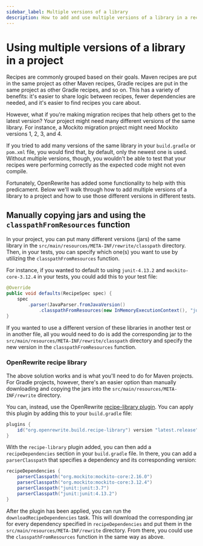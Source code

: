 ```yaml
---
sidebar_label: Multiple versions of a library
description: How to add and use multiple versions of a library in a recipe.
---
```


# Using multiple versions of a library in a project

Recipes are commonly grouped based on their goals. Maven recipes are put in the same project as other Maven recipes, Gradle recipes are put in the same project as other Gradle recipes, and so on. This has a variety of benefits: it's easier to share logic between recipes, fewer dependencies are needed, and it's easier to find recipes you care about.

However, what if you're making migration recipes that help others get to the latest version? Your project might need many different versions of the same library. For instance, a Mockito migration project might need Mockito versions 1, 2, 3, and 4.

If you tried to add many versions of the same library in your `build.gradle` or `pom.xml` file, you would find that, by default, only the newest one is used. Without multiple versions, though, you wouldn't be able to test that your recipes were performing correctly as the expected code might not even compile.

Fortunately, OpenRewrite has added some functionality to help with this predicament. Below we'll walk through how to add multiple versions of a library to a project and how to use those different versions in different tests.

## Manually copying jars and using the `classpathFromResources` function

In your project, you can put many different versions (jars) of the same library in the `src/main/resources/META-INF/rewrite/classpath` directory. Then, in your tests, you can specify which one(s) you want to use by utilizing the `classpathFromResources` function.

For instance, if you wanted to default to using `junit-4.13.2` and `mockito-core-3.12.4` in your tests, you could add this to your test file:

```java
@Override
public void defaults(RecipeSpec spec) {
    spec
        .parser(JavaParser.fromJavaVersion()
            .classpathFromResources(new InMemoryExecutionContext(), "junit-4.13.2", "mockito-core-3.12.4"));
}
```

If you wanted to use a different version of these libraries in another test or in another file, all you would need to do is add the corresponding jar to the `src/main/resources/META-INF/rewrite/classpath` directory and specify the new version in the `classpathFromResources` function.

### OpenRewrite recipe library

The above solution works and is what you'll need to do for Maven projects. For Gradle projects, however, there's an easier option than manually downloading and copying the jars into the `src/main/resources/META-INF/rewrite` directory.

You can, instead, use the OpenRewrite [recipe-library plugin](https://github.com/openrewrite/rewrite-build-gradle-plugin/blob/main/src/main/java/org/openrewrite/gradle/RewriteRecipeLibraryPlugin.java). You can apply this plugin by adding this to your `build.gradle` file:

```groovy
plugins {
    id("org.openrewrite.build.recipe-library") version "latest.release"
}
```

With the `recipe-library` plugin added, you can then add a `recipeDependencies` section in your `build.gradle` file. In there, you can add a `parserClasspath` that specifies a dependency and its corresponding version:

```groovy
recipeDependencies {
    parserClasspath("org.mockito:mockito-core:2.16.0")
    parserClasspath("org.mockito:mockito-core:3.12.4")
    parserClasspath("junit:junit:3.7")
    parserClasspath("junit:junit:4.13.2")
}
```

After the plugin has been applied, you can run the `downloadRecipeDependencies` task. This will download the corresponding jar for every dependency specified in `recipeDependencies` and put them in the `src/main/resources/META-INF/rewrite` directory. From there, you could use the `classpathFromResources` function in the same way as above.
